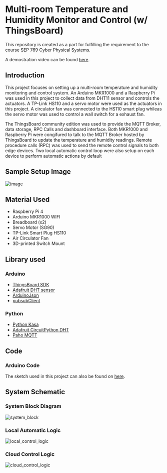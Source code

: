 # Multi-room Temperature and Humidity Monitor and Control (w/ ThingsBoard)
This repository is created as a part for fulfilling the requirement to the course SEP 769 Cyber Physical Systems. 

A demostration video can be found [here](https://youtu.be/9qk1WlgCuhU).

## Introduction
This project focuses on setting up a multi-room temperature and humidity monitoring and control system. 
An Arduino MKR1000 and a Raspberry Pi was used in this project to collect data from DHT11 sensor and controls the actuators. A TP-Link HS110 and a servo motor were used as the actuators in this project. A circulator fan was connected to the HS110 smart plug whileas the servo motor was used to control a wall switch for a exhaust fan. 

The ThingsBoard community edition was used to provide the MQTT Broker, data storage, RPC Calls and dashboard interface. Both MKR1000 and Raspberry Pi were congifured to talk to the MQTT Broker hosted by ThingsBoard to update the temperature and humidity readings. Remote procedure calls (RPC) was used to send the remote control signals to both edge devices. Two local automatic control loop were also setup on each device to perform automatic actions by default

## Sample Setup Image
![image](https://user-images.githubusercontent.com/92807082/172660474-9659bb38-6566-4377-bbda-a667e23df6ae.png)

## Material Used
- Raspberry Pi 4
- Arduino MKR1000 WIFI
- Breadboard (x2)
- Servo Motor (SG90)
- TP-Link Smart Plug HS110
- Air Circulator Fan
- 3D-printed Switch Mount 

## Library used
### Arduino
- [ThingsBoard SDK](https://github.com/thingsboard/thingsboard-arduino-sdk)
- [Adafruit DHT sensor](https://github.com/adafruit/DHT-sensor-library)
- [ArduinoJson](https://github.com/bblanchon/ArduinoJson)
- [pubsubClient](https://github.com/knolleary/pubsubclient)

### Python
- [Python Kasa](https://github.com/python-kasa/python-kasa)
- [Adafruit CircuitPython DHT](https://github.com/adafruit/Adafruit_CircuitPython_DHT)
- [Paho MQTT](https://github.com/eclipse/paho.mqtt.python)

## Code
### Arduino Code
The sketch used in this project can also be found on [here](https://create.arduino.cc/editor/shawnjxy/407df74e-2717-4218-bc97-e27b5a20a7ff/preview). 

## System Schematic
### System Block Diagram
![system_block](https://user-images.githubusercontent.com/92807082/172657020-3608587c-b586-46b1-976d-ac3e25bba319.png)

### Local Automatic Logic
![local_control_logic](https://user-images.githubusercontent.com/92807082/172954502-f8ae474c-7f46-45b6-a02a-756d40392679.png)

### Cloud Control Logic
![cloud_control_logic](https://user-images.githubusercontent.com/92807082/172954483-6ec13849-fb4e-4e6e-abb3-db98ba5b8e54.png)

